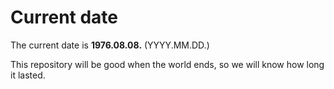 # Current date

The current date is **1976.08.08.** (YYYY.MM.DD.)

This repository will be good when the world ends, so we will know how long it lasted.